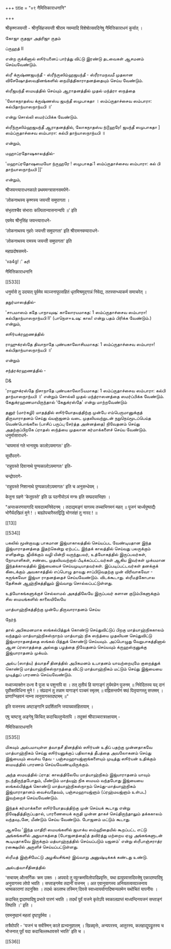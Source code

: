 +++
title = "०९ नैमित्तिकाराधनानि"

+++

श्रीकृष्णजयन्ती - श्रीनृसिंहजयन्ती श्रीराम नवम्यादि विशेषोत्सवदिनेषु नैमित्तिकाराधनं कुर्यात् । 

கோஜா ருதஜா அத்ரிஜா ருதம் 

ப்ருஹத் II 

என்ற ருக்கினால் ஸூர்யனைப் பார்த்து விட்டு இரண்டு தடவைகள் ஆசமனம் செய்யவேண்டும். 

ஸ்ரீ க்ருஷ்ணஜயந்தீ - ஸ்ரீந்ருஸிம்ஹஜயந்தீ - ஸ்ரீராமநவமீ முதலான விசேஷோத்ஸவதினங்களில் நைமித்திகாராதனத்தையும் செய்ய வேண்டும். 

ஸ்ரீஜயந்தீ ஸமயத்தில் செய்யும் ஆராதனத்தில் முதல் மந்த்ரா ஸநத்தை 

'லோகநாதஸ்ய க்ருஷ்ணஸ்ய ஜயந்தீ ஸமுபாகதா । ஸம்ப்ருதாச்சைவ ஸம்பாரா: கல்பிதாந்யாஸநாந்யபி ॥' 

என்று சொல்லி ஸமர்ப்பிக்க வேண்டும். 

ஸ்ரீந்ருஸிம்ஹஜயந்தீ ஆராதனத்தில், லோகநாதஸ்ய ந்டூஹரே! ஜயந்தீ ஸமுபாகதா ] ஸம்ப்ருதாச்சைவ ஸம்பாரா: கல்பி தாந்யாஸநாந்யபி ॥ 

என்றும், 

மஹாப்ரதோஷகாலத்தில்- 

'மஹாப்ரதோஷஸமயோ ந்ருஹரே ! ஸமுபாகத:1 ஸம்ப்ருதாச்சைவ ஸம்பாரா: கல் பி தாந்யாஸநாந்யபி ]]' 

என்றும், 

श्रीजयन्त्याराधनकाले प्रथममन्त्रासनसमर्पणे- 

'लोकनाथस्य कृष्णस्य जयन्ती समुपागता । 

संभृताश्चैव संभाराः कल्पितान्यासनान्यपि ॥' इति 

एवमेव श्रीनृसिंह जयन्त्याराधने- 

'लोकनाथस्य नृहरेः जयन्ती समुपागता' इति श्रीरामनवम्याराधने- 

'लोकनाथस्य रामस्य जयन्ती समुपागता' इति 

महाप्रदोषसमये- 

'va4g! :' கரி 

नैमित्तिकाराधनानि 

[[533]]

धनुर्मासे तु उदयात् पूर्वमेव व्यञ्जनापूपसहितं धृतमिश्रमुद्गान्नं निवेद्य, ततस्सन्ध्याकर्म समाचरेत् । 

தநுர்மாஸத்தில்- 

'சாபமாஸம் கதே பாநாவுஷ: காலோரயமாகத: 1 ஸம்ப்ருதாச்சைவ ஸம்பாரா! கல்பிதாந்யாஸநாந்யபி II' (பாநௌ+உஷ: கால! என்று பதம் பிரிக்க வேண்டும்.) என்றும், 

ஸூர்யக்ரஹணத்தில் 

ராஹுக்ரஸ்தே திவாநாதே புண்யகாலோசியமாகத: 1 ஸம்ப்ருதாச்சைவ ஸம்பாரா! கல்பிதாந்யாஸநாந்யபி ॥' 

என்றும் 

சந்த்ரக்ரஹணத்தில் - 

D& 

'ராஹுக்ரஸ்தே நிசாநாதே புண்யகாலோSயமாகத: 1 ஸம்ப்ருதாச்சைவ ஸம்பாரா: கல்பி தாந்யாஸநாந்யபி ॥' என்றும் சொல்லி முதல் மந்த்ராஸனத்தை ஸமர்ப்பிக்க வேண்டும். கேதுக்ரஹணமாயிருந்தால் ‘கேதுக்ரஸ்தே' என்று மாற்றவேண்டும் 

தனுர் (மார்கழி) மாதத்தில் ஸூர்யோதயத்திற்கு முன்பே எம்பெருமானுக்குத் திருவாராதனம் செய்து வ்யஞ்ஜனம் வடை முதலியவற்றுடன் நறுநெய்மூடப்பெய்த வெண்பொங்கலை (பாசிப் பருப்பு சேர்த்த அன்னத்தை) நிவேதனம் செய்து அதற்குப்பிறகே ப்ராதஸ் ஸந்த்யை முதலான கர்மாக்களைச் செய்ய வேண்டும். धनुर्मासाराधने- 

'चापमासं गते भानावुषः कालोऽयमागतः' इति- 

सूर्योपरागे- 

'राहुग्रस्ते दिवानाथे पुण्यकालोऽयमागतः' इति- 

चन्द्रोपरागे- 

'राहुग्रस्ते निशानाथे पुण्यकालोऽयमागतः' इति च अनुसन्धेयम् । 

केतुना ग्रहणे 'केतुग्रस्ते' इति ऊ पठनीयोऽयं मन्त्रः इति सम्प्रदयाभिज्ञाः । 

"अन्तःकरणयागादि यावदात्मनिवेदनम् । तदाद्यमङ्गं यागस्य तच्चाभिगमनं महत् ॥ पूजनं चार्ध्यपुष्पाद्यैः भोगैर्यदखिलं मुने ! । बाह्योपचारैस्तद्विद्धि भोगसंज्ञं तु नारद ! ॥ 

[[13]]

[[534]]



பகலில் மூன்றாவது பாகமான இஜ்யாகாலத்தில் செய்யப்பட வேண்டியதான இந்த இஜ்யாராதனத்தை இதற்கென்று ஏற்பட்ட இந்தக் காலத்தில் செய்வது பலருக்கும் எளிதன்று. ஜீவிக்கும் வழி யின்றி வருந்துபவர், உத்யோகத்தில் இருப்பவர்கள், நோயாளிகள், சண்டை முதலியவற்றால் பீடிக்கப்பட்டவர்கள் ஆகிய இவர்கள் முக்யமான இந்தக்காலத்தில் இஜ்யையைச் செய்யமுடியாதவர்கள். இப்படிப்பட்டவர்கள் தனக்குக் கிடைக்கும் அவகாசத்தில் எப்பொழு தாவது சாப்பிடுவதற்கு முன் விரிவாகவோ - சுருங்கவோ இஜ்யா ராதனத்தைச் செய்யவேண்டும். விடக்கூடாது. ஸ்ரீமத்கோபால தேசிகன் ஆஹ்நிகத்திலும் இவ்வாறு சொல்லப்பட்டுள்ளது. 

உத்யோகங்களுக்குச் செல்லாமல் அகத்திலேயே இருப்பவர் களான குடும்பிகளுக்கும் சில ஸமயங்களில் காலையிலேயே 

மாத்யாஹ்நிகத்திற்கு முன்பே திருவாராதனம் செய்ய 

நேர்ந் 

தால் அபிகமனமாக ஸங்கல்பித்துக் கொண்டு செய்துவிட்டுப் பிறகு மாத்யாஹ்நிககாலம் வந்ததும் மாத்யாஹ்நிகஸ்நாநம் மாத்யாஹ் நிக ஸந்த்யை முதலியன செய்துவிட்டு இஜ்யாராதனத்தை ஸங்கல் பித்துக் கொண்டு செய்யவும். அப்பொழுது வேறுபாகத்தினால் ஆன ப்ரஸாதத்தை அல்லது பழத்தை நிவேதனம் செய்யவும் க்ருஹஸ்நனுக்கு இஜ்யாராதனம் முக்யம். 

அல்ப (ஸாத்ய) த்வாதசீ தினத்தில் அபிகமனம் உபாதனம் யாவற்றையுமே குறைத்துக் கொண்டு மாத்யாஹ்நிகஸ்நாநத்தை விட்டு மாத்யாஹ்நிகம் மட்டும் செய்து இஜ்யையை முடித்துப் பாரணம் செய்யவேண்டும். 

मध्वाज्याक्तेन दध्ना वै पूजा च पशुनापि वा । तत् तृतीयं हि यागाङ्गं तुर्यमन्नेन पूजनम् ॥ निवेदितस्य यद् दानं पूर्वोक्तविधिना मुने ! । संप्रदानं तु तन्नाम यागाङ्गं पञ्चमं स्मृतम् ॥ वह्निसन्तर्पणं षष्ठं पितृयागस्तु सप्तमम् । प्राणाग्निहवनं नाम्ना त्वनुयागस्तदष्टमम् ॥" 

इति यजनस्य अष्टाङ्गानि प्रदर्शितानि जयाख्यसंहितायाम् । 

एषु चाष्टसु अङ्गेषु किंचित् कदाचिल्लुप्येतापि । तदुक्तं श्रीपाञ्चरात्ररक्षायाम् - 

नैमित्तिकाराधनानि 

[[535]]

மிகவும் அல்பமாயுள்ள த்வாதசீ தினத்தில் ஸூர்யன் உதிப் பதற்கு முன்னதாகவே மாத்யாஹ்நிகம் செய்து ஸூர்யனுக்குப் பதிலாகத் தீபத்தை அவலோகனம் செய்து இஜ்யையும் வைச்வ தேவ - பஞ்சமஹாயஜ்ஞங்களையும் முடித்து ஸூர்யன் உதிக்கும் ஸமயத்தில் பாரணம் செய்யவேண்டியிருக்கும். 

அந்த ஸமயத்தில் ப்ராத: காலத்திலேயே மாத்யாஹ்நிகம் இஜ்யாராதனம் யாவும் நடந்திருந்தபோதும், மீண்டும் மாத்யஹ் நிக ஸமயம் வந்தபோது இஜ்யையை ஸங்கல்பித்துக் கொண்டு மாத்யாஹ்நிகஸ்நாநம் செய்து-மாத்யாஹ்நிகம் இஜ்யாராதானம் வைச்வதேவம், பஞ்சமஹாயஜ்ஞம் (ப்ரஹ்மயஜ்ஞம் உள்பட) இவற்றைச் செய்யவேண்டும். 

இந்தக் கர்மாக்களை ஸூர்யோதயத்திற்கு முன் செய்யக் கூடாது என்று நிஷேதித்திருப்பதால், பாரணையைக் கருதி முன்ன தாகச் செய்திருந்தாலும் தக்ககாலம் வந்தவுடனே, மீண்டும் செய்ய வேண்டும். போஜனம் மட்டும் கூடாது. 

ஆகவே 'இந்த மாதிரி ஸமயங்களில் ஜயாக்ய ஸம்ஹிதையில் கூறப்பட்ட எட்டு அங்கங்களில் அநுயாகத்தை (போஜனத்தை)த் தவிர்த்து மற்றைய ஏழு அங்கங்களுடன் கூடியதாகவே இருக்கும் மத்யாஹ்நத்தில் செய்யப்படும் யஜனம்' என்று ஸ்ரீபாஞ்சராத்ர ரக்ஷையில் அருளிச் செய்யப்பட்டுள்ளது. 

ஸ்ரீமத் இஞ்சிமேட்டு அழகியசிங்கர் இவ்வாறு அனுஷ்டிக்கக் கண்டது உண்டு. 

அல்பத்வாசீதினத்தில் 

'सचायम् औत्सर्गिकः क्रम उक्तः । अपवादे तु व्युत्क्रमविलोपादिप्रवृत्तिः, यथा ह्ययुपवासदिवसेषु एकादश्यादिषु अनुयागस्य लोपो भवति । सप्ताङ्गमेव तदानीं यजनम् । अत एवानुयागस्य अनियतत्वव्यञ्जनाय भाष्यकाराणां तदनुक्तिः । तदर्थः कालश्च तस्मिन् दिवसे स्वाध्याययोगादिष्वन्यतमेन यथोचितं यापनीयः । 

कदाचित् द्वादश्यादिषु प्रभाते पारणं भवति । तदर्थं पूर्वं यजने कृतेऽपि स्वकालप्राप्तं माध्यन्दिनयजनं सप्ताङ्गं तिष्ठति ।' इति । 

एवमनुष्ठानं महतां दृष्टपूर्वमेव । 

तत्रैवोपरि - 'यजनं च सर्वस्मिन् काले ह्यभ्यनुज्ञातम् । खिन्नवृत्तेः, अन्यपरस्य, आतुरस्य, कलहाद्युपद्रुतस्य च भोजनात् पूर्वं यदा कदाचिल्लब्धावसरे भवति' इति च । 

[[536]]
